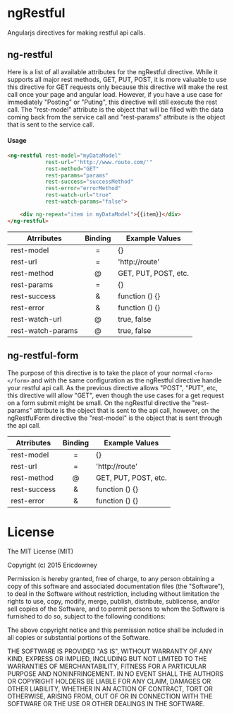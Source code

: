 # ngRestful
Angularjs directives for making restful api calls.

## ng-restful

Here is a list of all available attributes for the ngRestful directive.  While it supports all major rest methods, GET, PUT, POST, it is more valuable to use this directive for GET requests only because this directive will make the rest call once your page and angular load.  However, if you have a use case for immediately "Posting" or "Puting", this directive will still execute the rest call.  The "rest-model" attribute is the object that will be filled with the data coming back from the service call and "rest-params" attribute is the object that is sent to the service call.

#### Usage
```html
<ng-restful rest-model="myDataModel"
            rest-url="'http://www.route.com/'"
            rest-method="GET"
            rest-params="params"
            rest-success="successMethod"
            rest-error="errorMethod"
            rest-watch-url="true"
            rest-watch-params="false">

    <div ng-repeat="item in myDataModel">{{item}}</div>
</ng-restful>
```

| Atrributes        | Binding | Example Values          |
|-------------------|:-------:|-------------------------|
| rest-model        | =       | {}                      |
| rest-url          | =       | 'http://route'          |
| rest-method       | @       | GET, PUT, POST, etc.    |
| rest-params       | =       | {}                      |
| rest-success      | &       | function () {}          |
| rest-error        | &       | function () {}          |
| rest-watch-url    | @       | true, false             |
| rest-watch-params | @       | true, false             |

## ng-restful-form

The purpose of this directive is to take the place of your normal ```<form></form>``` and with the same configuration as the ngRestful directive handle your restful api call. As the previous directive allows "POST", "PUT", etc, this directive will allow "GET", even though the use cases for a get request on a form submit might be small.  On the ngRestful directive the "rest-params" attribute is the object that is sent to the api call, however, on the ngRestfulForm directive the "rest-model" is the object that is sent through the api call.

| Atrributes        | Binding | Example Values          |
|-------------------|:-------:|-------------------------|
| rest-model        | =       | {}                      |
| rest-url          | =       | 'http://route'          |
| rest-method       | @       | GET, PUT, POST, etc.    |
| rest-success      | &       | function () {}          |
| rest-error        | &       | function () {}          |


# License

The MIT License (MIT)

Copyright (c) 2015 Ericdowney

Permission is hereby granted, free of charge, to any person obtaining a copy
of this software and associated documentation files (the "Software"), to deal
in the Software without restriction, including without limitation the rights
to use, copy, modify, merge, publish, distribute, sublicense, and/or sell
copies of the Software, and to permit persons to whom the Software is
furnished to do so, subject to the following conditions:

The above copyright notice and this permission notice shall be included in all
copies or substantial portions of the Software.

THE SOFTWARE IS PROVIDED "AS IS", WITHOUT WARRANTY OF ANY KIND, EXPRESS OR
IMPLIED, INCLUDING BUT NOT LIMITED TO THE WARRANTIES OF MERCHANTABILITY,
FITNESS FOR A PARTICULAR PURPOSE AND NONINFRINGEMENT. IN NO EVENT SHALL THE
AUTHORS OR COPYRIGHT HOLDERS BE LIABLE FOR ANY CLAIM, DAMAGES OR OTHER
LIABILITY, WHETHER IN AN ACTION OF CONTRACT, TORT OR OTHERWISE, ARISING FROM,
OUT OF OR IN CONNECTION WITH THE SOFTWARE OR THE USE OR OTHER DEALINGS IN THE
SOFTWARE.
